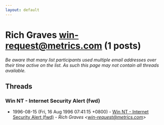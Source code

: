 ```yaml
---
layout: default
---
```


# Rich Graves <win-request@metrics.com> (1 posts)

_Be aware that many list participants used multiple email addresses over their time active on the list. As such this page may not contain all threads available._

## Threads

### Win NT - Internet Security Alert (fwd)
+ 1996-08-15 (Fri, 16 Aug 1996 07:41:15 +0800) - [Win NT - Internet Security Alert (fwd)](/archive/1996/08/471bd4b2b97b96135cf7f8b15bb7b5f702be06f377c639634397e02d79098914) - _Rich Graves \<win-request@metrics.com\>_

